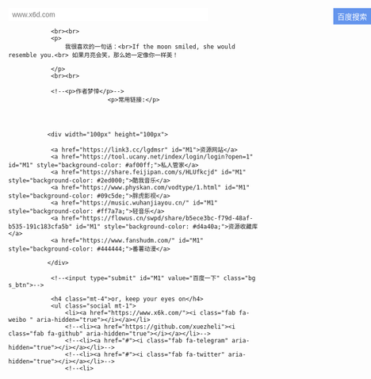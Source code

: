 <html lang="">

<head>
    <meta charset="UTF-8">
    <meta name="viewport" content="width=device-width, initial-scale=1, shrink-to-fit=no">
    <title>🤪😜🌈🎭🧩陌生人</title>
    <meta name="description" content="小哥哥">
    <meta name="keywords" content="小哥哥">
    <link rel="icon" type="image/ico" href="//gravatar.eas1.cn/avatar/4cc893d113dd74ceca73f9863f2c5446/">
    <link rel="stylesheet" href="https://cdn.staticfile.org/twitter-bootstrap/4.4.1/css/bootstrap.min.css">
    <link rel="stylesheet" href="https://cdn.staticfile.org/font-awesome/5.12.1/css/all.min.css">
    <link rel="stylesheet" href="style.css">
    <link rel="shortcut icon" type="image/x-icon" href="http://js.02boy.com/favicon.ico"  />
    <style> 
body{background-image:url(02bj.jpg); 
background-repeat:no-repeat;background-position:center} 
.title{
            text-align: center;
            font-size: 25px;
            font-weight: bold;
            color: cadetblue;
            margin-top: 100px;
            margin-bottom: 20px;
            font-family: fantasy;
        }

        /* 下面是搜索框样式 */
        .searchBox{
            width: 82%;
            height: 35px;
            border: 1px solid cadetblue;
            outline: hidden;
            border-radius: 2px;
            margin: 0 auto;
            position: relative;
        }

        .inputBox{
                border: none;
    width: 80%;
    height: 26px;
    line-height: 35px;
    outline: none;
    padding-left: 8px;
    caret-color: #008B8B;
    font-size: 14px;
        }

        .searchBtn{
            width: 76px;
    height: 33px;
    border: none;
    position: absolute;
    right: 0;
    outline: none;
    color: white;
    font-size: 15px;
    background-color: cornflowerblue;
        }

        /* 鼠标滑过按钮时背景色改变 */
        .searchBtn:hover{
            background-color: #497fdf;
        }
        #M1{
        	width: 100px;
    height: 36px;
    padding-top: 2px\9;
    /* cursor: pointer; */
    color: #fff;
    font-size: 15px;
    /* letter-spacing: 1px; */
    background: #3385ff;
    /* border-bottom: 1px solid #2d78f4; */
    /* outline: medium; */
    *: ;
    border-bottom: none;
    -webkit-appearance: none;
    -webkit-border-radius: 0;
    border: 0;
        text-align: center;
    text-decoration:none;
    color: #fff;
    background-color: #007bff;
    border-color: #007bff;
        padding: 7px;
        float: left;
        margin-left: 2%;     
        margin-top: 2%;
        }
</style> 
<meta http-equiv="Content-Security-Policy" content="upgrade-insecure-requests" />
</head>

<body>
    <div id="main" class="container">
        <div class="row my-card justify-content-center">
            <div class="col-lg-4 photo-bg"></div>
            <div class="col-lg-8 card">
            	
                
<div class="searchBox">
	<form action="http://www.baidu.com/baidu" target="_blank">
    <input name="tn" type="hidden" value="baidu">
    <input  class="inputBox" type="text" name="word" size="30" placeholder="www.x6d.com">
    <input  class="searchBtn" type="submit" value="百度搜索">
    </form>
</div>

                <br><br>
                <p>
                    我很喜欢的一句话：<br>If the moon smiled, she would resemble you.<br> 如果月亮会笑，那么她一定像你一样美！

                </p>
                <br><br>

                <!--<p>作者梦悻</p>-->
                                <p>常用链接:</p>

                
                
                
               <div width="100px" height="100px">
               	
               	<a href="https://link3.cc/lgdmsr" id="M1">资源网站</a>
               	<a href="https://tool.ucany.net/index/login/login?open=1" id="M1" style="background-color: #af00ff;">私人管家</a>
               	<a href="https://share.feijipan.com/s/HLUfkcjd" id="M1" style="background-color: #2ed000;">酷我音乐</a>
               	<a href="https://www.physkan.com/vodtype/1.html" id="M1" style="background-color: #09c5de;">胖虎影视</a>
               	<a href="https://music.wuhanjiayou.cn/" id="M1" style="background-color: #ff7a7a;">轻音乐</a>
               	<a href="https://flowus.cn/swpd/share/b5ece3bc-f79d-48af-b535-191c183cfa5b" id="M1" style="background-color: #d4a40a;">资源收藏库</a>
               	<a href="https://www.fanshudm.com/" id="M1" style="background-color: #444444;">番薯动漫</a>
               	
               </div>
               
                <!--<input type="submit" id="M1" value="百度一下" class="bg s_btn">-->

                <h4 class="mt-4">or, keep your eyes on</h4>
                <ul class="social mt-1">
                    <li><a href="https://www.x6k.com/"><i class="fab fa-weibo " aria-hidden="true"></i></a></li>
                    <!--<li><a href="https://github.com/xuezheli"><i class="fab fa-github" aria-hidden="true"></i></a></li>-->
                    <!--<li><a href="#"><i class="fab fa-telegram" aria-hidden="true"></i></a></li>-->
                    <!--<li><a href="#"><i class="fab fa-twitter" aria-hidden="true"></i></a></li>-->
                    <!--<li>
